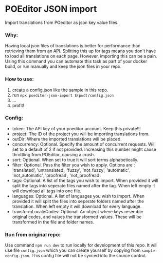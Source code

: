 # POEditor JSON import

Import translations from POeditor as json key value files.

### Why:

Having local json files of translations is better for performance than retrieving them from an API. Splitting this up for tags means you don't have to load all translations on each page. However, importing this can be a pain. Using this command you can automate this task as part of your docker build, or run manually and keep the json files in your repo.

### How to use:

1. create a config.json like the sample in this repo.
2. run `npx poeditor-json-import $(pwd)/config.json`
3. ...
4. profit!

### Config:

- token: The API key of your poeditor account. Keep this private!!!
- project: The ID of the project you will be importing translations from.
- outDir: Where the imported translations will be placed.
- concurrency: Optional. Specify the amount of concurrent requests. Will set to a default of 2 if not provided. Increasing this number might cause throttling from POEditor, causing a crash.
- sort: Optional. When set to true it will sort terms alphabetically.
- filter: Optional. Pass the filter you wish to apply. Options are : 'translated', 'untranslated', 'fuzzy', 'not_fuzzy', 'automatic', 'not_automatic', 'proofread', 'not_proofread'.
- tags: Optional. A list of the tags you wish to import. When provided it will split the tags into seperate files named after the tag. When left empty it will download all tags into one file.
- languages: Optional. A list of languages you wish to import. When provided it will split the files into seperate folders named after the translation. When left empty it will download for every language.
- transformLocaleCodes: Optional. An object where keys resemble original codes, and values the transformed values. These will be transformed in the file and folder names.

### Run from original repo:

Use command `npm run dev` to run locally for development of this repo. It will use file `config.json` which you can create yourself by copying from `sample-config.json`. This config file will not be synced into the source control.
